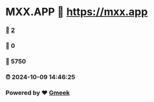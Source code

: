 # MXX.APP :link: https://mxx.app 
### :page_facing_up: [2](https://mxx.app/tag.html) 
### :speech_balloon: 0 
### :hibiscus: 5750 
### :alarm_clock: 2024-10-09 14:46:25 
### Powered by :heart: [Gmeek](https://github.com/Meekdai/Gmeek)

